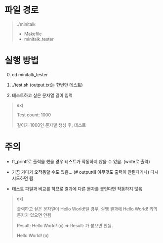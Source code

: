 # 파일 경로

> ./minitalk
> - Makefile
> - minitalk_tester


# 실행 방법

0. cd minitalk_tester

1. ./test.sh (output.txt는 한번만 테스트)

2. 테스트하고 싶은 문자열 길이 입력
> ex)
> 
> Test count: 1000
>
> 길이가 1000인 문자열 생성 후, 테스트

# 주의

- ft_printf로 출력을 했을 경우 테스트가 작동하지 않을 수 있음. (write로 출력)

- 가끔 가다가 오작동할 수도 있음... (# output에 아무것도 출력이 안된다거나) 다시 시도하면 됨

- 테스트 파일과 비교를 하므로 결과에 다른 문자를 붙인다면 작동하지 않음
> ex)
> 
> 출력하고 싶은 문자열이 Hello World!일 경우, 실행 결과에 Hello World! 외의 문자가 있으면 안됨
>
> Result: Hello World! (x) => Result: 가 붙으면 안됨.
> 
> Hello World! (o)
